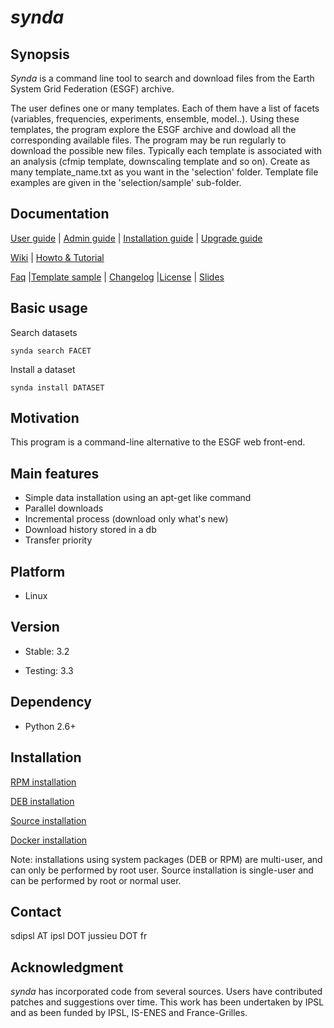 # *synda*

## Synopsis

*Synda* is a command line tool to search and download files from the Earth
System Grid Federation (ESGF) archive.

The user defines one or many templates. Each of them have a list of
facets (variables, frequencies, experiments, ensemble, model..). Using
these templates, the program explore the ESGF archive and dowload all
the corresponding available files. The program may be run regularly to
download the possible new files. Typically each template is associated
with an analysis (cfmip template, downscaling template and so on).
Create as many template_name.txt as you want in the 'selection' folder.
Template file examples are given in the 'selection/sample' sub-folder. 

## Documentation

[User guide](sdt/doc/user_guide.md)                                   | [Admin guide](sdt/doc/admin_guide.md) |
[Installation guide](#installationintralinkid)                        | [Upgrade guide](sdt/doc/upgrade_guide.md)

[Wiki](https://forge.ipsl.jussieu.fr/prodiguer/wiki/docs/synda)       | [Howto & Tutorial](sdt/doc/howto_and_tutorial.md)

[Faq](sdt/doc/faq.md)                                                 |[Template sample](sdt/doc/TEMPLATE)    |
[Changelog](sdt/doc/changelog)                                        |[License](sdt/doc/LICENSE)             |
[Slides](sdt/doc/synda.odp)

## Basic usage

Search datasets

    synda search FACET

Install a dataset

    synda install DATASET

## Motivation

This program is a command-line alternative to the ESGF web front-end.

## Main features

* Simple data installation using an apt-get like command
* Parallel downloads
* Incremental process (download only what's new)
* Download history stored in a db
* Transfer priority

## Platform

* Linux

## Version

* Stable: 3.2

* Testing: 3.3

## Dependency

* Python 2.6+

<a id="installationintralinkid"/>

## Installation

[RPM installation](sdt/doc/rpm_install.md)

[DEB installation](sdt/doc/deb_install.md)

[Source installation](sdt/doc/src_install.md)

[Docker installation](https://registry.hub.docker.com/u/prodiguer/synda)

Note: installations using system packages (DEB or RPM) are multi-user, and can
only be performed by root user. Source installation is single-user and can be
performed by root or normal user.

## Contact

sdipsl AT ipsl DOT jussieu DOT fr

## Acknowledgment

*synda* has incorporated code from several sources. Users have contributed
patches and suggestions over time. This work has been undertaken by IPSL and
as been funded by IPSL, IS-ENES and France-Grilles.
